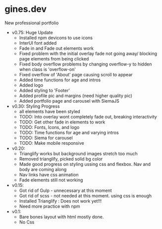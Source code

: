 # gines.dev
New professional portfolio



* v0.75: Huge Update
    * Installed npm devicons to use icons
    * InterUI font added
    * Fade in and Fade out elements work 
    * Fixed problem with the initial overlay fade not going away/ blocking page elements from being clicked
    * Fixed body overflow problems by changing overflow-y to hidden when class is 'overflow-on'
    * Fixed overflow of 'About' page causing scroll to appear
    * Added time functions for age and intros
    * Added logo
    * Added styling to 'Footer'
    * Added profile pic and margins (need higher quality pic) 
    * Added portfolio page and carousel with SiemaJS
* v0.30: Styling Progress
    * all elements have been styled
    * TODO: Into overlay wont completely fade out, breaking interactivity
    * TODO: Get other fade in elements to work
    * TODO: Fonts, Icons, and logo
    * TODO: Time functions for age and varying intros
    * TODO: Siema for carousel
    * TODO: Make mobile responsive
* v0.20:
    * Trianglify works but background images stretch too much
    * Removed trianglify, picked solid bg color
    * Made good progress on styling ussing css and flexbox. Nav and body are coming along 
    * Nav links have css animation
    * Fade elements still not working
* v0.15:
    * Got rid of Gulp - unnecessary at this moment
    * Got rid of scss - not needed at this moment. using css is enough
    * Installed Trianglify : Does not work yet!!! 
    * Need more practice with npm
* v0.1: 
    * Bare bones layout with html mostly done.
    * No Css
